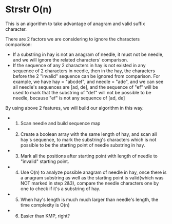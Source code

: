 # Strstr O(n)

This is an algorithm to take advantage of anagram and valid suffix character.

There are 2 factors we are considering to ignore the characters comparison:
* If a substring in hay is not an anagram of needle, it must not be needle, and we will ignore the related characters' comparison.
* If the sequence of any 2 characters in hay is not existed in any sequence of 2 characters in needle, then in the hay,
  the characters before the 2 "invalid" sequence can be ignored from comparison.
  For example, we have hay = "abcdef", and needle = "ade", and we can see all needle's sequences are [ad, de], and the sequence of
  "ef" will be used to mark that the substring of "def" will not be possible to be needle, because "ef" is not any sequence of
  [ad, de]

By using above 2 features, we will build our algorithm in this way.
* 1. Scan needle and build sequence map
* 2. Create a boolean array with the same length of hay, and scan all hay's sequence, to mark the substring's characters
     which is not possible to be the starting point of needle substring in hay.
* 3. Mark all the positions after starting point with length of needle to "invalid" starting point.
* 4. Use O(n) to analyze possible anagram of needle in hay, once there is a anagram substring as well as the starting point is
     valid(which was NOT marked in step 2&3), compare the needle characters one by one to check if it's a substring of hay.
* 5. When hay's length is much much larger than needle's length, the time complexity is O(n)
* 6. Easier than KMP, right?